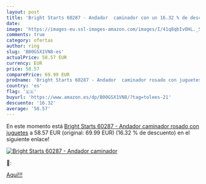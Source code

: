 ```yaml
---
layout: post
title: 'Bright Starts 60287 - Andador  caminador con un 16.32 % de descuento'
date: 
image: 'https://images-eu.ssl-images-amazon.com/images/I/41q8qbIvOHL._SL200_.jpg'
comments: true
category: ofertas
author: ring
slug: 'B00GSX1VN8-es'
actualPrice: 58.57 EUR
currency: EUR
price: 58.57
comparePrice: 69.99 EUR
prodname: 'Bright Starts 60287 - Andador  caminador rosado con juguetes'
country: 'es'
flag: '🇪🇸'
buyurl: 'https://www.amazon.es/dp/B00GSX1VN8/?tag=tolees-21'
descuento: '16.32'
average: '58.57'
---
```


En este momento está [Bright Starts 60287 - Andador  caminador rosado con juguetes](https://www.amazon.es/dp/B00GSX1VN8/?tag=tolees-21) a 58.57 EUR (original: 69.99 EUR) (16.32 %  de descuento) en el siguiente enlace!

[![Bright Starts 60287 - Andador  caminador](https://images-eu.ssl-images-amazon.com/images/I/41q8qbIvOHL._SL200_.jpg)](https://www.amazon.es/dp/B00GSX1VN8/?tag=tolees-21)

🔎:


[Aquí!!!](https://www.amazon.es/dp/B00GSX1VN8/?tag=tolees-21)
